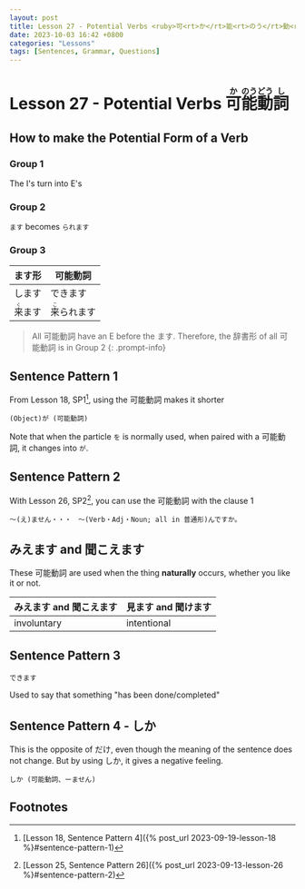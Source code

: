 ```yaml
--- 
layout: post 
title: Lesson 27 - Potential Verbs <ruby>可<rt>か</rt>能<rt>のう</rt>動<rt>どう</rt>詞<rt>し</rt></ruby>
date: 2023-10-03 16:42 +0800 
categories: "Lessons"
tags: [Sentences, Grammar, Questions]
---
```

  
# Lesson 27 - Potential Verbs <ruby>可<rt>か</rt>能<rt>のう</rt>動<rt>どう</rt>詞<rt>し</rt></ruby>

## How to make the Potential Form of a Verb

### Group 1
The I's turn into E's

### Group 2
`ます` becomes `られます`

### Group 3

| ます形 | 可能動詞 |
| -- | -- |
| します | できます |
| <ruby>来<rt>く</rt>ます<ruby> | <ruby>来<rt>こ</rt>られます</ruby> |

> All 可能動詞 have an E before the ます. Therefore, the 辞書形 of all 可能動詞 is in Group 2
{: .prompt-info}

## Sentence Pattern 1
From Lesson 18, SP1[^fn1], using the 可能動詞 makes it shorter
```
(Object)が (可能動詞)
```
Note that when the particle `を` is normally used, when paired with a 可能動詞, it changes into `が`. 

## Sentence Pattern 2
With Lesson 26, SP2[^fn2], you can use the 可能動詞 with the clause 1
```
～(え)ません・・・　～(Verb・Adj・Noun; all in 普通形)んですか。
```
## みえます and 聞こえます
These 可能動詞 are used when the thing **naturally** occurs, whether you like it or not.

| みえます and 聞こえます | 見ます and 聞けます |
| -- | -- |
| involuntary | intentional |

## Sentence Pattern 3
```
できます
```
Used to say that something "has been done/completed"

## Sentence Pattern 4 - しか
This is the opposite of だけ, even though the meaning of the sentence does not change. But by using しか, it gives a negative feeling.
```
しか (可能動詞、ーません)
```

## Footnotes
[^fn1]: [Lesson 18, Sentence Pattern 4]({% post_url 2023-09-19-lesson-18 %}#sentence-pattern-1)
[^fn2]: [Lesson 25, Sentence Pattern 26]({% post_url 2023-09-13-lesson-26 %}#sentence-pattern-2)
